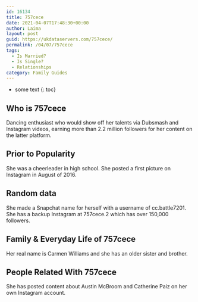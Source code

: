 ```yaml
---
id: 16134
title: 757cece
date: 2021-04-07T17:48:30+00:00
author: Laima
layout: post
guid: https://ukdataservers.com/757cece/
permalink: /04/07/757cece
tags:
  - Is Married?
  - Is Single?
  - Relationships
category: Family Guides
---
```


* some text
{: toc}


## Who is 757cece
                  
                  
                  
Dancing enthusiast who would show off her talents via Dubsmash and Instagram videos, earning more than 2.2 million followers for her content on the latter platform.
                  
              
            
              
            
                
                
                
## Prior to Popularity
                  
                  
                  
She was a cheerleader in high school. She posted a first picture on Instagram in August of 2016.
                  
              
            
              
            
                
                
                
## Random data
                  
                  
                  
She made a Snapchat name for herself with a username of cc.battle7201. She has a backup Instagram at 757cece.2 which has over 150,000 followers.
                  
              
            
              
            
                
                
                
## Family & Everyday Life of 757cece
                  
                  
                  
Her real name is Carmen Williams and she has an older sister and brother. 
                  
              
            
              
            
                
                
                
## People Related With 757cece
                  
                  
                  
She has posted content about Austin McBroom and Catherine Paiz on her own Instagram account.
                  
              
            
              
            
                
              
            
              
              
            
            
              
            
          
          
          